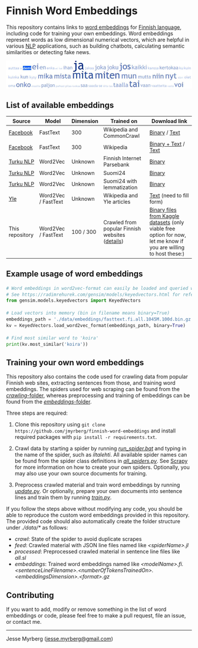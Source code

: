 # Finnish Word Embeddings

This repository contains links to [word embeddings](https://en.wikipedia.org/wiki/Word_embedding) for [Finnish language](https://en.wikipedia.org/wiki/Finnish_language), including code for training your own embeddings. Word embeddings represent words as low dimensional numerical vectors, which are helpful in various [NLP](https://en.wikipedia.org/wiki/Natural_language_processing) applications, such as building chatbots, calculating semantic similarities or detecting fake news.

![Finnish words](picture.JPG "Finnish words")

## List of available embeddings

|   Source																|   Model		|   Dimension	|  	Trained on								|	Download link 	|
|---																	|---			|---			|---										|---			  	|
|   [Facebook](https://fasttext.cc/docs/en/crawl-vectors.html)			|   FastText	|	300			| 	Wikipedia and CommonCrawl				|		[Binary](https://dl.fbaipublicfiles.com/fasttext/vectors-crawl/cc.fi.300.bin.gz) / [Text](https://dl.fbaipublicfiles.com/fasttext/vectors-crawl/cc.fi.300.vec.gz) |
|   [Facebook](https://fasttext.cc/docs/en/pretrained-vectors.html)		|   FastText	|	300			| 	Wikipedia								|		[Binary + Text](https://dl.fbaipublicfiles.com/fasttext/vectors-wiki/wiki.fi.zip) / [Text](https://dl.fbaipublicfiles.com/fasttext/vectors-wiki/wiki.fi.vec)	|
|   [Turku NLP](https://turkunlp.org/finnish_nlp.html)					|  	Word2Vec	|	Unknown 	|   Finnish Internet Parsebank          	|	[Binary](http://dl.turkunlp.org/finnish-embeddings/finnish_4B_parsebank_skgram.bin)				|
|   [Turku NLP](https://turkunlp.org/finnish_nlp.html)					|  	Word2Vec	|	Unknown 	|   Suomi24									|	[Binary](http://dl.turkunlp.org/finnish-embeddings/finnish_s24_skgram.bin)				|
|   [Turku NLP](https://turkunlp.org/finnish_nlp.html)					|  	Word2Vec	|	Unknown 	|   Suomi24 with lemmatization				|	[Binary](http://dl.turkunlp.org/finnish-embeddings/finnish_s24_skgram_lemmas.bin)				|
|   [Yle](https://developer.yle.fi/)					|  	Word2Vec / FastText	|	Unknown 	|   Wikipedia and Yle articles				|	[Text](https://developer.yle.fi/en/data/index.html#downloads) (need to fill form)			|
|   This repository														|   Word2Vec / FastText			|   100 / 300			|   Crawled from popular Finnish websites ([details](crawling/spiders/all_spiders.py))	|	[Binary files from Kaggle datasets](https://www.kaggle.com/jmyrberg/finnish-word-embeddings) (only viable free option for now, let me know if you are willing to host these:)	|

## Example usage of word embeddings

```python
# Word embeddings in word2vec-format can easily be loaded and queried with gensim
# See https://radimrehurek.com/gensim/models/keyedvectors.html for reference
from gensim.models.keyedvectors import KeyedVectors

# Load vectors into memory (bin in filename means binary=True)
embeddings_path = './data/embeddings/fasttext.fi.all.1045M.100d.bin.gz'
kv = KeyedVectors.load_word2vec_format(embeddings_path, binary=True)

# Find most similar word to 'koira'
print(kv.most_similar('koira'))
```

## Training your own word embeddings

This repository also contains the code used for crawling data from popular Finnish web sites, extracting sentences from those, and training word embeddings. The spiders used for web scraping can be found from the [*crawling*-folder](crawling/), whereas preprocessing and training of embeddings can be found from the [*embeddings*-folder](embeddings/).

Three steps are required:

1. Clone this repository using ```git clone https://github.com/jmyrberg/finnish-word-embeddings``` and install required packages with ```pip install -r requirements.txt```.

2. Crawl data by starting a spider by running [*run_spider.bat*](scripts/run_spider.bat) and typing in the name of the spider, such as *iltalehti*. All available spider names can be found from the spider class definitions in [*all_spiders.py*](crawling/spiders/all_spiders.py). See [Scrapy](https://scrapy.org/) for more information on how to create your own spiders. Optionally, you may also use your own source documents for training.

3. Preprocess crawled material and train word embeddings by running [*update.py*](embeddings/update.py). Or optionally, prepare your own documents into sentence lines and train them by running [*train.py*](embeddings/train.py).

If you follow the steps above without modifying any code, you should be able to reproduce the custom word embeddings provided in this repository. The provided code should also automatically create the folder structure under *./data/\** as follows:

* *crawl*: State of the spider to avoid duplicate scrapes
* *feed*: Crawled material with JSON line files named like *\<spiderName\>.jl*
* *processed*: Preprocessed crawled material in sentence line files like *all.sl*
* *embeddings*: Trained word embeddings named like *\<modelName\>.fi.\<sentenceLineFilename\>.\<numberOfTokensTrainedOn\>.\<embeddingsDimension\>.\<format\>.gz*

## Contributing

If you want to add, modify or remove something in the list of word embeddings or code, please feel free to make a pull request, file an issue, or contact me.

---
Jesse Myrberg (jesse.myrberg@gmail.com)